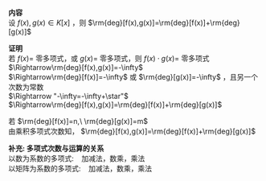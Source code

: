 **内容**    
设 $f(x),g(x)\in K[x]$ ，则 $\rm{deg}[f(x),g(x)]=\rm{deg}[f(x)]+\rm{deg}[g(x)]$     
    
**证明**    
若 $f(x)=$ 零多项式，或 $g(x)=$ 零多项式，则 $f(x)\cdot g(x)=$ 零多项式    
 $\Rightarrow\rm{deg}[f(x),g(x)]=-\infty$     
 $\Rightarrow\rm{deg}[f(x)]=-\infty$ 或 $\rm{deg}[g(x)]=-\infty$ ，且另一个次数为常数    
 $\Rightarrow "-\infty=-\infty+\star"$     
 $\Rightarrow\rm{deg}[f(x),g(x)]=\rm{deg}[f(x)]+\rm{deg}[g(x)]$     
    
若 $\rm{deg}[f(x)]=n,\ \rm{deg}[g(x)]=m$     
由乘积多项式次数知， $\rm{deg}[f(x),g(x)]=\rm{deg}[f(x)]+\rm{deg}[g(x)]$     
    
**补充: 多项式次数与运算的关系**    
以数为系数的多项式: $\enspace$  加减法，数乘，乘法    
以矩阵为系数的多项式: $\enspace$  加减法，数乘，乘法    
